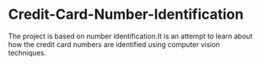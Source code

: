 # Credit-Card-Number-Identification
The project is based on number identification.It is an attempt to learn about how the credit card numbers are identified using computer vision techniques.
